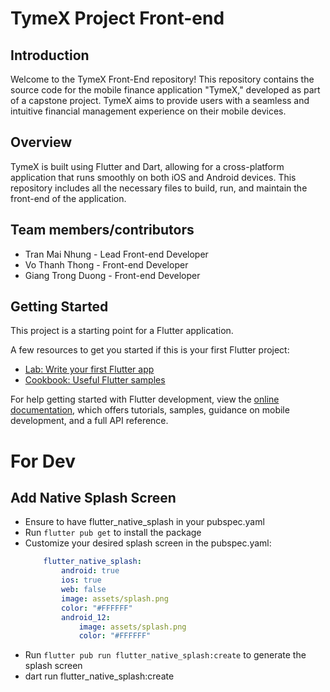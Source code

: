 
# TymeX Project Front-end

## Introduction
Welcome to the TymeX Front-End repository! This repository contains the source code for the mobile finance application "TymeX," developed as part of a capstone project. TymeX aims to provide users with a seamless and intuitive financial management experience on their mobile devices.
## Overview
TymeX is built using Flutter and Dart, allowing for a cross-platform application that runs smoothly on both iOS and Android devices. This repository includes all the necessary files to build, run, and maintain the front-end of the application.
## Team members/contributors
- Tran Mai Nhung - Lead Front-end Developer
- Vo Thanh Thong - Front-end Developer
- Giang Trong Duong - Front-end Developer

## Getting Started
This project is a starting point for a Flutter application.

A few resources to get you started if this is your first Flutter project:

- [Lab: Write your first Flutter app](https://docs.flutter.dev/get-started/codelab)
- [Cookbook: Useful Flutter samples](https://docs.flutter.dev/cookbook)

For help getting started with Flutter development, view the
[online documentation](https://docs.flutter.dev/), which offers tutorials,
samples, guidance on mobile development, and a full API reference.


# For Dev
## Add Native Splash Screen
- Ensure to have flutter_native_splash in your pubspec.yaml
- Run `flutter pub get` to install the package
- Customize your desired splash screen in the pubspec.yaml:
    ```yaml
        flutter_native_splash:
            android: true
            ios: true
            web: false
            image: assets/splash.png
            color: "#FFFFFF"
            android_12:
                image: assets/splash.png
                color: "#FFFFFF"
    ```
- Run `flutter pub run flutter_native_splash:create` to generate the splash screen
- dart run flutter_native_splash:create
